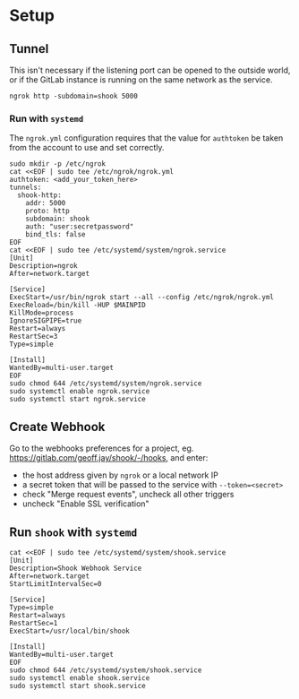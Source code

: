 # Setup

## Tunnel

This isn't necessary if the listening port can be opened to the outside world,
or if the GitLab instance is running on the same network as the service.

```shell
ngrok http -subdomain=shook 5000
```

### Run with `systemd`

The `ngrok.yml` configuration requires that the value for `authtoken` be taken
from the account to use and set correctly.

```shell
sudo mkdir -p /etc/ngrok
cat <<EOF | sudo tee /etc/ngrok/ngrok.yml
authtoken: <add_your_token_here>
tunnels:
  shook-http:
    addr: 5000
    proto: http
    subdomain: shook
    auth: "user:secretpassword"
    bind_tls: false
EOF
cat <<EOF | sudo tee /etc/systemd/system/ngrok.service
[Unit]
Description=ngrok
After=network.target

[Service]
ExecStart=/usr/bin/ngrok start --all --config /etc/ngrok/ngrok.yml
ExecReload=/bin/kill -HUP $MAINPID
KillMode=process
IgnoreSIGPIPE=true
Restart=always
RestartSec=3
Type=simple

[Install]
WantedBy=multi-user.target
EOF
sudo chmod 644 /etc/systemd/system/ngrok.service
sudo systemctl enable ngrok.service
sudo systemctl start ngrok.service
```

## Create Webhook

Go to the webhooks preferences for a project, eg.
https://gitlab.com/geoff.jay/shook/-/hooks, and enter:

- the host address given by `ngrok` or a local network IP
- a secret token that will be passed to the service with `--token=<secret>`
- check "Merge request events", uncheck all other triggers
- uncheck "Enable SSL verification"

## Run `shook` with `systemd`

```shell
cat <<EOF | sudo tee /etc/systemd/system/shook.service
[Unit]
Description=Shook Webhook Service
After=network.target
StartLimitIntervalSec=0

[Service]
Type=simple
Restart=always
RestartSec=1
ExecStart=/usr/local/bin/shook

[Install]
WantedBy=multi-user.target
EOF
sudo chmod 644 /etc/systemd/system/shook.service
sudo systemctl enable shook.service
sudo systemctl start shook.service
```
